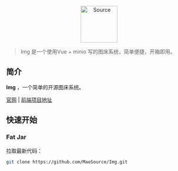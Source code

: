 <p align="center">
    <a href="https://maosource.com" target="_blank" rel="noopener noreferrer">
        <img width="100" src="https://maosource.com/img/test.png" alt="Source">
    </a>
</p>

> Img 是一个使用Vue + minio 写的图床系统，简单便捷，开箱即用。

## 简介

**Img** ，一个简单的开源图床系统。

[官网](https://maosource.com) | [前端项目地址](https://maosource.com)

## 快速开始

### Fat Jar

拉取最新代码：

```bash
git clone https://github.com/MaoSource/Img.git
```
